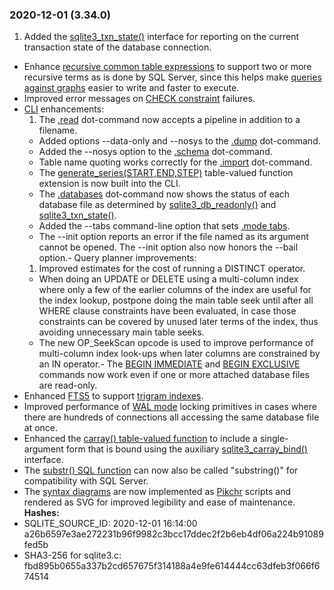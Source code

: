 ### 2020\-12\-01 (3\.34\.0\)

1. Added the [sqlite3\_txn\_state()](c3ref/txn_state.html) interface for reporting on the current
 transaction state of the database connection.
- Enhance [recursive common table expressions](lang_with.html#recursivecte) to support two or more
 recursive terms as is done by SQL Server, since this helps make
 [queries against graphs](lang_with.html#rcex3) easier to write and faster to execute.
- Improved error messages on [CHECK constraint](lang_createtable.html#ckconst) failures.
- [CLI](cli.html) enhancements:
	1. The [.read](cli.html#dotread) dot\-command now accepts a pipeline in addition to
	 a filename.
	 - Added options \-\-data\-only and \-\-nosys to the [.dump](cli.html#dump) dot\-command.
	 - Added the \-\-nosys option to the [.schema](cli.html#dschema) dot\-command.
	 - Table name quoting works correctly for the [.import](cli.html#csv) dot\-command.
	 - The [generate\_series(START,END,STEP)](series.html) table\-valued function
	 extension is now built into the CLI.
	 - The [.databases](cli.html#dotdatabases) dot\-command now shows the status of each database
	 file as determined by [sqlite3\_db\_readonly()](c3ref/db_readonly.html) and
	 [sqlite3\_txn\_state()](c3ref/txn_state.html).
	 - Added the \-\-tabs command\-line option that sets
	 [.mode tabs](cli.html#dotmode).
	 - The \-\-init option reports an error if the file named as its argument
	 cannot be opened. The \-\-init option also now honors the \-\-bail option.- Query planner improvements:
	1. Improved estimates for the cost of running a DISTINCT operator.
	 - When doing an UPDATE or DELETE using a multi\-column index where
	 only a few of the earlier columns of the index are useful for the
	 index lookup, postpone doing the main table seek until after all
	 WHERE clause constraints have been evaluated, in case those
	 constraints can be covered by unused later terms of the index,
	 thus avoiding unnecessary main table seeks.
	 - The new OP\_SeekScan opcode is used to improve performance of
	 multi\-column index look\-ups when later columns are constrained
	 by an IN operator.- The [BEGIN IMMEDIATE](lang_transaction.html#immediate) and [BEGIN EXCLUSIVE](lang_transaction.html#immediate) commands now work even
 if one or more attached database files are read\-only.
- Enhanced [FTS5](fts5.html) to support [trigram indexes](fts5.html#trigramidx).
- Improved performance of [WAL mode](wal.html) locking primitives in cases where
 there are hundreds of connections all accessing the same database file
 at once.
- Enhanced the [carray() table\-valued function](carray.html) to include a single\-argument
 form that is bound using the auxiliary [sqlite3\_carray\_bind()](carray.html#onearg) interface.
- The [substr() SQL function](lang_corefunc.html#substr) can now also be called "substring()" for
 compatibility with SQL Server.
- The [syntax diagrams](syntaxdiagrams.html) are now implemented as
 [Pikchr](https://pikchr.org/) scripts and rendered
 as SVG for improved legibility and ease of maintenance.
**Hashes:**
- SQLITE\_SOURCE\_ID: 2020\-12\-01 16:14:00 a26b6597e3ae272231b96f9982c3bcc17ddec2f2b6eb4df06a224b91089fed5b
- SHA3\-256 for sqlite3\.c: fbd895b0655a337b2cd657675f314188a4e9fe614444cc63dfeb3f066f674514





